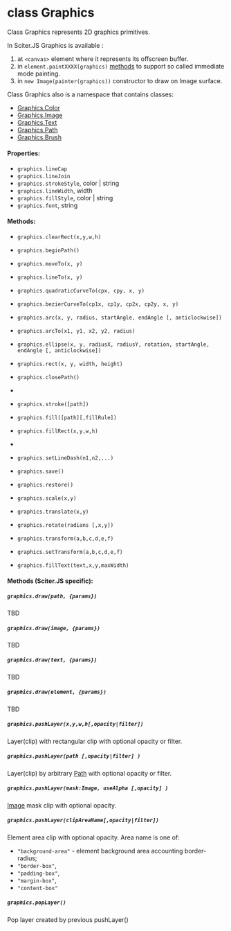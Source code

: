 # class Graphics

Class Graphics represents 2D graphics primitives.

In Sciter.JS Graphics is available :

1. at `<canvas>` element where it represents its offscreen buffer.
2. in `element.paintXXXX(graphics)` [methods](Element.md#paintXXX) to support so called immediate mode painting.
3. in `new Image(painter(graphics))` constructor to draw on Image surface.

Class Graphics also is a namespace that contains classes:

* [Graphics.Color](Graphics.Color.md)
* [Graphics.Image](Graphics.Image.md)
* [Graphics.Text](Graphics.Text.md)
* [Graphics.Path](Graphics.Path.md)
* [Graphics.Brush](Graphics.Brush.md)

#### Properties:

* `graphics.lineCap` 
* `graphics.lineJoin`
* `graphics.strokeStyle`, color | string
* `graphics.lineWidth`, width
* `graphics.fillStyle`, color | string
* `graphics.font`, string

#### Methods:

* `graphics.clearRect(x,y,w,h)`
* `graphics.beginPath()`
* `graphics.moveTo(x, y)`
* `graphics.lineTo(x, y)`
* `graphics.quadraticCurveTo(cpx, cpy, x, y)`
* `graphics.bezierCurveTo(cp1x, cp1y, cp2x, cp2y, x, y)`
* `graphics.arc(x, y, radius, startAngle, endAngle [, anticlockwise])`
* `graphics.arcTo(x1, y1, x2, y2, radius)`
* `graphics.ellipse(x, y, radiusX, radiusY, rotation, startAngle, endAngle [, anticlockwise])`
* `graphics.rect(x, y, width, height)`
* `graphics.closePath()`
* 
* `graphics.stroke([path])`
* `graphics.fill([path][,fillRule])`
* `graphics.fillRect(x,y,w,h)`
* 
* `graphics.setLineDash(n1,n2,...)`

* `graphics.save()`
* `graphics.restore()`

* `graphics.scale(x,y)`
* `graphics.translate(x,y)`
* `graphics.rotate(radians [,x,y])`
* `graphics.transform(a,b,c,d,e,f)`
* `graphics.setTransform(a,b,c,d,e,f)`

* `graphics.fillText(text,x,y,maxWidth)`

#### Methods (Sciter.JS specific):

##### `graphics.draw(path, {params})`

TBD

##### `graphics.draw(image, {params})` 

TBD

##### `graphics.draw(text, {params})` 

TBD 

##### `graphics.draw(element, {params})` 

TBD 

##### `graphics.pushLayer(x,y,w,h[,opacity|filter])` 

Layer(clip) with rectangular clip with optional opacity or filter.

##### `graphics.pushLayer(path [,opacity|filter] )` 

Layer(clip) by arbitrary [Path](Graphics.Path.md) with optional opacity or filter.

##### `graphics.pushLayer(mask:Image, useAlpha [,opacity] )` 

[Image](Graphics.Image.md) mask clip with optional opacity.

##### `graphics.pushLayer(clipAreaName[,opacity|filter])` 

Element area clip with optional opacity. Area name is one of:

  * `"background-area"` - element background area accounting border-radius;
  * `"border-box"`,
  * `"padding-box"`,
  * `"margin-box"`,
  * `"content-box"`

##### `graphics.popLayer()` 

Pop layer created by previous pushLayer() 




